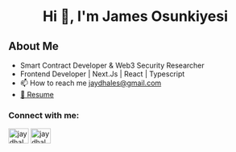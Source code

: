 <h1 align="center">Hi 👋, I'm James Osunkiyesi</h1>

<h2 align="left">About Me</h2>

<ul>
   <li>Smart Contract Developer & Web3 Security Researcher</li>
   <li>Frontend Developer | Next.Js | React | Typescript </li>
   <li>📫 How to reach me <a href="mailto:jaydhales@gmail.com">jaydhales@gmail.com</a></li>
   <li><a href="https://drive.google.com/file/d/1TWcvpfQ0ZBRkROrhk9Pyx5d7f89ptX5w/view?usp=sharing">📄 Resume </a></li>

</ul>

<h3 align="left">Connect with me:</h3>
<p align="left" >
<a href="https://twitter.com/jaydhales1" target="blank"><img align="center" src="https://raw.githubusercontent.com/rahuldkjain/github-profile-readme-generator/master/src/images/icons/Social/twitter.svg" alt="jaydhales1" height="30" width="40" /></a>
<a href="https://linkedin.com/in/jaydhales" target="blank"><img align="center" src="https://raw.githubusercontent.com/rahuldkjain/github-profile-readme-generator/master/src/images/icons/Social/linked-in-alt.svg" alt="jaydhales" height="30" width="40" /></a>
</p>

